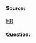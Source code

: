 #### Source:
[HR](https://www.hackerrank.com/challenges/nested-list/problem?isFullScreen=true)


#### Question:

